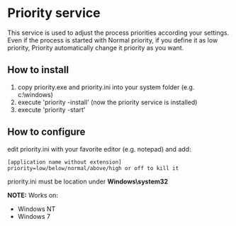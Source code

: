 # Priority service

This service is used to adjust the process priorities according your settings.
Even if the process is started with Normal priority, if you define it as low priority, 
Priority automatically change it priority as you want.

## How to install

1. copy priority.exe and priority.ini into your system folder (e.g. c:\windows)
2. execute 'priority -install' (now the priority service is installed)
3. execute 'priority -start'

## How to configure

edit priority.ini with your favorite editor (e.g. notepad)
and add:
```
[application name without extension]
priority=low/below/normal/above/high or off to kill it
```

priority.ini must be location under **Windows\system32**

**NOTE:**
Works on:
* Windows NT
* Windows 7
